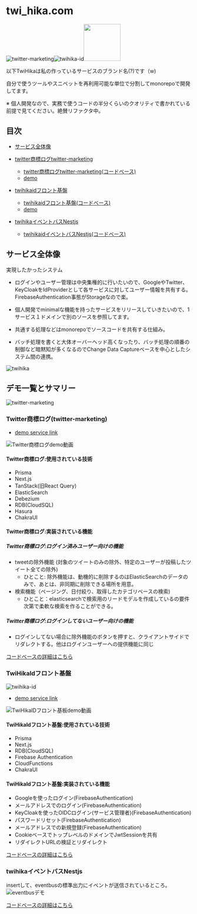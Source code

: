 # twi_hika.com

![twitter-marketing](https://storage.googleapis.com/pubic-image-for-twi-hika-chrome-extension/penguine_twitter_marketing%20(1).png)![twihika-id](https://storage.googleapis.com/pubic-image-for-twi-hika-chrome-extension/penguine_id_logo.png)<img src="https://storage.googleapis.com/pubic-image-for-twi-hika-chrome-extension/Chrome-logo.png" width="100" />


以下TwiHikaは私の作っているサービスのブランド名(?)です（w)

自分で使うツールやスニペットを再利用可能な単位で分割してmonorepoで開発してます。

※ 個人開発なので、実務で使うコードの半分くらいのクオリティで書かれている前提で見てください。絶賛リファクタ中。

## 目次

- [サービス全体像](#サービス全体像)
- [twitter商標ログtwitter-marketing](#twitter商標ログtwitter-marketing)
  - [twitter商標ログtwitter-marketing(コードベース)](/apps/twitter-marketing)
  - [demo](https://twitter-marketing.twi-hika.com)

- [twihikaidフロント基盤](#twihikaidフロント基盤)
  - [twihikaidフロント基盤(コードベース)](/apps/id)
  - [demo](https://id.twi-hika.com)

- [twihikaイベントバスNestjs](#twihikaイベントバスNestjs)
  - [twihikaidイベントバスNestjs(コードベース)](/apps/eventbus)


## サービス全体像

実現したかったシステム

- ログインやユーザー管理は中央集権的に行いたいので、GoogleやTwitter、KeyCloakをIdProviderとして各サービスに対してユーザー情報を共有する。FirebaseAuthentication事態がStorageなので楽。

- 個人開発でminimalな機能を持ったサービスをリリースしていきたいので、1サービス１ドメインで別のソースを参照してます。

- 共通する処理などはmonorepoでソースコードを共有する仕組み。

- バッチ処理を書くと大体オーバーヘッド高くなったり、バッチ処理の順番の制御など暗黙知が多くなるのでChange Data Captureベースを中心としたシステム間の連携。

![twihika](https://storage.googleapis.com/pubic-image-for-twi-hika-chrome-extension/twihikaall_over.svg)


## デモ一覧とサマリー

![twitter-marketing](https://storage.googleapis.com/pubic-image-for-twi-hika-chrome-extension/penguine_twitter_marketing%20(1).png)

### Twitter商標ログ(twitter-marketing)
- [demo service link](https://twitter-marketing.twi-hika.com)


![Twitter商標ログdemo動画](https://storage.googleapis.com/pubic-image-for-twi-hika-chrome-extension/Kapture%202022-10-10%20at%2002.18.08.gif)

#### Twitter商標ログ:使用されている技術

- Prisma
- Next.js
- TanStack(旧React Query)
- ElasticSearch
- Debezium
- RDB(CloudSQL)
- Hasura
- ChakraUI

#### Twitter商標ログ:実装されている機能

##### Twitter商標ログ:ログイン済みユーザー向けの機能

- tweetの除外機能 (対象のツイートのみの除外、特定のユーザーが投稿したツイート全ての除外)
  - ひとこと: 除外機能は、動機的に削除するのはElasticSearchのデータのみで、あとは、非同期に削除できる場所を用意。
- 検索機能（ページング、日付絞り、取得したカテゴリベースの検索)
  - ひとこと：elasticsearchで検索用のリードモデルを作成しているの要件次第で柔軟な検索を作ることができる。

##### Twitter商標ログ:ログインしてないユーザー向けの機能

- ログインしてない場合に除外機能のボタンを押すと、クライアントサイドでリダレクトする。他はログインユーザーへの提供機能に同じ

[コードベースの詳細はこちら](/apps/twitter-marketing)



### TwiHikaIdフロント基盤

![twihika-id](https://storage.googleapis.com/pubic-image-for-twi-hika-chrome-extension/penguine_id_logo.png)


- [demo service link](https://id.twi-hika.com)


![TwiHikaIDフロント基板demo動画](https://storage.googleapis.com/pubic-image-for-twi-hika-chrome-extension/Kapture%202022-10-10%20at%2002.02.44.gif)

#### TwiHikaIdフロント基盤:使用されている技術

- Prisma
- Next.js
- RDB(CloudSQL)
- Firebase Authentication
- CloudFunctions
- ChakraUI


#### TwiHikaIdフロント基盤:実装されている機能

- Googleを使ったログイン(FirebaseAuthentication)
- メールアドレスでのログイン(FirebaseAuthentication)
- KeyCloakを使ったOIDCログイン(サービス管理者)(FirebaseAuthentication)
- パスワードリセット(FirebaseAuthentication)
- メールアドレスでの新規登録(FirebaseAuthentication)
- CookieベースでトップレベルのドメインでJwtSessionを共有
- リダイレクトURLの検証とリダイレクト

[コードベースの詳細はこちら](/apps/id)


### twihikaイベントバスNestjs

insertして、eventbusの標準出力にイベントが送信されているところ。
![eventbusデモ](https://storage.googleapis.com/pubic-image-for-twi-hika-chrome-extension/Kapture%202022-10-11%20at%2000.34.122.gif)


[コードベースの詳細はこちら](/apps/eventbus)


